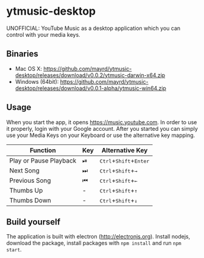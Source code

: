 # ytmusic-desktop
UNOFFICIAL: YouTube Music as a desktop application which you can control with your media keys.

## Binaries

- Mac OS X: https://github.com/mayrd/ytmusic-desktop/releases/download/v0.0.2/ytmusic-darwin-x64.zip
- Windows (64bit): https://github.com/mayrd/ytmusic-desktop/releases/download/v0.0.1-alpha/ytmusic-win64.zip

## Usage
When you start the app, it opens https://music.youtube.com. In order to use it properly, login with your Google account.
After you started you can simply use your Media Keys on your Keyboard or use the alternative key mapping.

| Function | Key | Alternative Key |
|----------|-----|-----------------|
|Play or Pause Playback| ⏯ | <kbd>Ctrl</kbd>+<kbd>Shift</kbd>+<kbd>Enter</kbd>|
|Next Song| ⏭ | <kbd>Ctrl</kbd>+<kbd>Shift</kbd>+<kbd>→</kbd>|
|Previous Song| ⏮ | <kbd>Ctrl</kbd>+<kbd>Shift</kbd>+<kbd>←</kbd>|
|Thumbs Up| - | <kbd>Ctrl</kbd>+<kbd>Shift</kbd>+<kbd>↑</kbd>|
|Thumbs Down| - | <kbd>Ctrl</kbd>+<kbd>Shift</kbd>+<kbd>↓</kbd>|

## Build yourself
The application is built with electron (http://electronjs.org). Install nodejs, download the package, install packages with `npm install` and run `npm start`.
